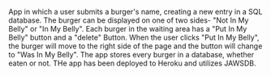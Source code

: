 App in which a user submits a burger's name, creating a new entry in a SQL database.
The burger can be displayed on one of two sides- "Not In My Belly" or "In My Belly".
Each burger in the waiting area has a "Put In My Belly" button and a "delete" Button. 
When the user clicks "Put In My Belly", the burger will move to the right side of the page and the button will change to "Was In My Belly".
The app stores every burger in a database, whether eaten or not.
THe app has been deployed to Heroku and utilizes JAWSDB.
